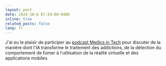 ```yaml
---
layout: post
date: 2024-10-6 07:59:00-0400
inline: true
related_posts: false
lang: fr
---
```


J'ai eu le plaisir de participer au [podcast Medics in Tech](https://www.youtube.com/watch?v=5WKU46BPtfg) pour discuter de la manière dont l'IA transforme le traitement des addictions, de la détection du comportement de fumer à l'utilisation de la réalité virtuelle et des applications mobiles.

